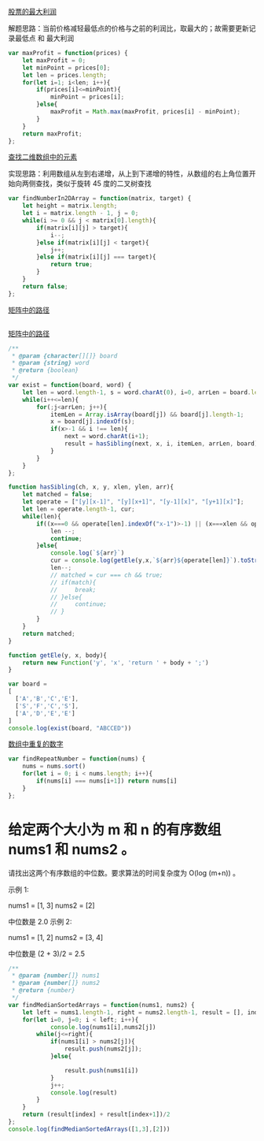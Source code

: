 [股票的最大利润](https://leetcode-cn.com/problems/gu-piao-de-zui-da-li-run-lcof/solution/)

解题思路：当前价格减轻最低点的价格与之前的利润比，取最大的；故需要更新记录最低点 和 最大利润

```javascript
var maxProfit = function(prices) {
    let maxProfit = 0;
    let minPoint = prices[0];
    let len = prices.length;
    for(let i=1; i<len; i++){
        if(prices[i]<=minPoint){
            minPoint = prices[i];
        }else{
            maxProfit = Math.max(maxProfit, prices[i] - minPoint);
        }
    }
    return maxProfit;
};
```

[查找二维数组中的元素](https://leetcode-cn.com/problems/er-wei-shu-zu-zhong-de-cha-zhao-lcof/)

实现思路：利用数组从左到右递增，从上到下递增的特性，从数组的右上角位置开始向两侧查找，类似于旋转 45 度的二叉树查找

```javascript
var findNumberIn2DArray = function(matrix, target) {
    let height = matrix.length;
    let i = matrix.length - 1, j = 0;
    while(i >= 0 && j < matrix[0].length){
        if(matrix[i][j] > target){
            i--;
        }else if(matrix[i][j] < target){
            j++;
        }else if(matrix[i][j] === target){
            return true;
        }
    }
    return false;
};
```

[矩阵中的路径](https://leetcode-cn.com/problems/ju-zhen-zhong-de-lu-jing-lcof/solution/)

```javascript

```
[矩阵中的路径](https://leetcode-cn.com/problems/ju-zhen-zhong-de-lu-jing-lcof/)

```js
/**
 * @param {character[][]} board
 * @param {string} word
 * @return {boolean}
 */
var exist = function(board, word) {
    let len = word.length-1, s = word.charAt(0), i=0, arrLen = board.length-1, j=0, x, itemLen, next, result = false;
    while(i++<=len){
        for(;j<arrLen; j++){
            itemLen = Array.isArray(board[j]) && board[j].length-1;
            x = board[j].indexOf(s);
            if(x>-1 && i !== len){
                next = word.charAt(i+1);
                result = hasSibling(next, x, i, itemLen, arrLen, board);
            }
        }
    }
};

function hasSibling(ch, x, y, xlen, ylen, arr){
    let matched = false;
    let operate = ["[y][x-1]", "[y][x+1]", "[y-1][x]", "[y+1][x]"];
    let len = operate.length-1, cur;
    while(len){
        if((x===0 && operate[len].indexOf("x-1")>-1) || (x===xlen && operate[len].indexOf("x+1")>-1) || (y===0 && operate[len].indexOf("y-1")>-1) || (y===ylen && operate[len].indexOf("y+1")>-1)){
            len --;
            continue;
        }else{
            console.log(`${arr}`)
            cur = console.log(getEle(y,x,`${arr}${operate[len]}`).toString())
            len--;
            // matched = cur === ch && true;
            // if(match){
            //     break;
            // }else{
            //     continue;
            // }
        }
    }
    return matched;
}

function getEle(y, x, body){
    return new Function('y', 'x', 'return ' + body + ';')
}

var board =
[
  ['A','B','C','E'],
  ['S','F','C','S'],
  ['A','D','E','E']
]
console.log(exist(board, "ABCCED"))

```


[数组中重复的数字](https://leetcode-cn.com/problems/shu-zu-zhong-zhong-fu-de-shu-zi-lcof/)

```javascript
var findRepeatNumber = function(nums) {
    nums = nums.sort()
    for(let i = 0; i < nums.length; i++){
        if(nums[i] === nums[i+1]) return nums[i]
    }
};
```

# 给定两个大小为 m 和 n 的有序数组 nums1 和 nums2 。

请找出这两个有序数组的中位数。要求算法的时间复杂度为 O(log (m+n)) 。

示例 1:

nums1 = [1, 3]
nums2 = [2]

中位数是 2.0
示例 2:

nums1 = [1, 2]
nums2 = [3, 4]

中位数是 (2 + 3)/2 = 2.5

```js
/**
 * @param {number[]} nums1
 * @param {number[]} nums2
 * @return {number}
 */
var findMedianSortedArrays = function(nums1, nums2) {
    let left = nums1.length-1, right = nums2.length-1, result = [], index = Math.floor((left + right)/2);
    for(let i=0, j=0; i < left; i++){
            console.log(nums1[i],nums2[j])
        while(j<=right){
            if(nums1[i] > nums2[j]){
                result.push(nums2[j]);
            }else{

                result.push(nums1[i])
            }
            j++;
            console.log(result)
        }
    }
    return (result[index] + result[index+1])/2
};
console.log(findMedianSortedArrays([1,3],[2]))

```
